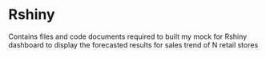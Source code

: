 # Rshiny
Contains files and code documents required to built my mock for Rshiny dashboard to display the forecasted results for sales trend of N retail stores
